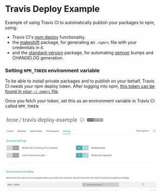 # Travis Deploy Example

Example of using Travis CI to automatically publish your packages to npm, using:

* Travis CI's [npm deploy](https://docs.travis-ci.com/user/deployment/npm/) functionality.
* the [makeshift](https://github.com/nexdrew/makeshift) package, for generating an `.npmrc`
  file with your credentials in it.
* and the [standard-version](https://github.com/conventional-changelog/standard-version) package,
  for automating [semver](http://semver.org/) bumps and CHANGELOG generation.

### Setting `NPM_TOKEN` environment variable

To be able to install private packages and to publish on your behalf, Travis CI
needs your npm deploy token. After logging into npm, [this token can be found
in your `~/.npmrc` file](https://npme.npmjs.com/docs/workflow/travis.html#option-1-fetch-your-npm-enterprise-secret-token).

Once you fetch your token, set this as an environment variable in Travis CI called `NPM_TOKEN`:

![setting NPM_TOKEN](./screen-1.png)
